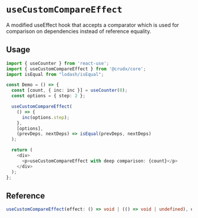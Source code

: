 # `useCustomCompareEffect`

A modified useEffect hook that accepts a comparator which is used for comparison on dependencies instead of reference equality.

## Usage

```TypeScript
import { useCounter } from 'react-use';
import { useCustomCompareEffect } from '@crudx/core';
import isEqual from "lodash/isEqual";

const Demo = () => {
  const [count, { inc: inc }] = useCounter(0);
  const options = { step: 2 };

  useCustomCompareEffect(
    () => {
      inc(options.step);
    },
    [options],
    (prevDeps, nextDeps) => isEqual(prevDeps, nextDeps)
  );

  return (
    <div>
      <p>useCustomCompareEffect with deep comparison: {count}</p>
    </div>
  );
};
```

## Reference

```TypeScript
useCustomCompareEffect(effect: () => void | (() => void | undefined), deps: any[], depsEqual: (prevDeps: any[], nextDeps: any[]) => boolean);
```
